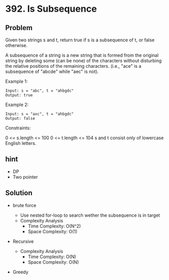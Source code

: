 # 392. Is Subsequence
## Problem
Given two strings s and t, return true if s is a subsequence of t, or false otherwise.

A subsequence of a string is a new string that is formed from the original string by deleting some (can be none) of the characters without disturbing the relative positions of the remaining characters. (i.e., "ace" is a subsequence of "abcde" while "aec" is not).

 

Example 1:

```
Input: s = "abc", t = "ahbgdc"
Output: true
```
Example 2:
```
Input: s = "axc", t = "ahbgdc"
Output: false
```
 

Constraints:

0 <= s.length <= 100
0 <= t.length <= 104
s and t consist only of lowercase English letters.

## hint
- DP
- Two pointer

## Solution
- brute force
    - Use nested for-loop to search wether the subsequence is in target
    - Complexity Analysis
        - Time Complexity: O(N^2)
        - Space Complexity: O(1)

- Recursive
    - Complexity Analysis
        - Time Complexity: O(N)
        - Space Complexity: O(N)

- Greedy